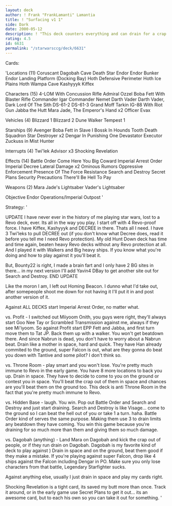 ```yaml
---
layout: deck
author: ! Frank "FrankLamanti" Lamantia
title: ! "Surfacing v1 1"
side: Dark
date: 2000-05-12
description: ! "This deck counters everything and can drain for a crap load."
rating: 4.5
id: 6631
permalink: "/starwarsccg/deck/6631"
---
```

Cards: 

'Locations (11)
Coruscant
Dagobah Cave
Death Star
Endor
Endor Bunker
Endor Landing Platform (Docking Bay)
Hoth Defensive Perimeter
Hoth Ice Plains
Hoth Wampa Cave
Kashyyyk
Kiffex

Characters (15)
4-LOM With Concussion Rifle
Admiral Ozzel
Boba Fett With Blaster Rifle
Commander Igar
Commander Nemet
Darth Vader
Darth Vader, Dark Lord Of The Sith
DS-61-2
DS-61-3
Grand Moff Tarkin
IG-88 With Riot Gun
Jabba the Hutt
Mara Jade, The Emperor's Hand x2
Officer Evax

Vehicles (4)
Blizzard 1
Blizzard 2
Dune Walker
Tempest 1

Starships (9)
Avenger
Boba Fett in Slave I
Bossk In Hounds Tooth
Death Squadron Star Destroyer x2
Dengar In Punishing One
Devastator
Executor
Zuckuss in Mist Hunter

Interrupts (4)
Twi'lek Advisor x3
Shocking Revelation

Effects (14)
Battle Order
Come Here You Big Coward
Imperial Arrest Order
Imperial Decree
Lateral Damage x2
Ominous Rumors
Oppressive Enforcement
Presence Of The Force
Resistance
Search and Destroy
Secret Plans
Security Precautions
There'll Be Hell To Pay

Weapons (2)
Mara Jade's Lightsaber
Vader's Lightsaber

Objective
Endor Operations/Imperial Outpost  '

Strategy: '

UPDATE
I have never ever in the history of me playing star wars, lost to a Revo deck, ever.  Its all in the way you play.  I start off with 4 Revo-proof force.  I have Kiffex, Kashyyyk and DECREE in there.	Thats all I need.  I have 3 Twi'leks to pull DECREE out (if you don't know what Decree does, read it before you tell me I need Revo protection).  My old Hunt Down deck has time and time again, beaten heavy Revo decks without any Revo protection at all.	And I played it with Walkers and Big heavy ships.  If you know what you're doing and how to play against it you'll beat it.

But, Bounty22 is right, I made a brain fart and I only have 2 BG sites in there... in my next version I'll add Yavin4 DBay to get another site out for Search and Destroy.
END UPDATE

Like the moron I am, I left out Homing Beacon.	I dunno what I'd take out, after somepeople shoot me down for not having it I'll put it in and post another version of it.

Against ALL DECKS start Imperial Arrest Order, no matter what.

vs. Profit - I switched out Miiyoom Onith, you guys were right, they'll always start Goo Nee Tay or Scrambled Transmission against me, always if they see Mi'iyoom.  So against Profit start EPP Fett and Jabba, and first turn move them to Tat JP.  Back them up with a walker.  You won't get beatdown there.  And since Nabrun is dead, you don't have to worry about a Nabrun beat.  Drain like a mother in space, hard and quick.  They have Han already commited to the ground, super Falcon is out, what are they gonna do beat you down with Tantive and some pilot?  I don't think so.

vs. Throne Room - play smart and you won't lose.  You're pretty much immune to Revo in the early game.  You have 8 more locations to back you up.  Drain in space.  They have to decide to come to you on the ground or contest you in space.  You'll beat the crap out of them in space and chances are you'll beat them on the ground too.  This deck is anti Throne Room in the fact that you're pretty much immune to Revo.

vs. Hidden Base - laugh.  You win.  Pop out Battle Order and Search and Destroy and just start draining.  Search and Destroy is like Visage... come to the ground so I can beat the hell out of you or take 1 a turn.  haha.  Battle Order kind of serves the same purpose.  Making them use 3 to drain limits any beatdown they have coming.  You win this game because you're draining for so much more than them and giving them so much damage.

vs. Dagobah (anything) - Land Mara on Dagobah and kick the crap out of people, or if they run drain on Dagobah.  Dagobah is my favorite kind of deck to play against )  Drain in space and on the ground, beat them good if they make a mistake.  If you're playing against super Falcon, drop like 4 ships against the Falcon including Dengar in PO.  Make sure you only lose characters from that battle, Legendary Starfighter sucks.

Against anything else, usually I just drain in space and play my cards right.

Shocking Revelation is a tight card, its saved my butt more than once.	Track it around, or in the early game use Secret Plans to get it out... its an awesome card, but to each his own so you can take it out for something.	   '

